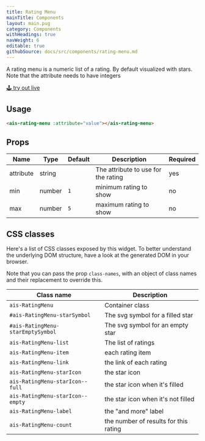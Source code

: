 ```yaml
---
title: Rating Menu
mainTitle: Components
layout: main.pug
category: Components
withHeadings: true
navWeight: 6
editable: true
githubSource: docs/src/components/rating-menu.md
---
```


A rating menu is a numeric list of a rating. By default visualized with stars. Note that the attribute needs to have integers

<a class="btn btn-static-theme" href="stories/?selectedKind=RatingMenu">🕹 try out live</a>

## Usage

```html
<ais-rating-menu :attribute="value"></ais-rating-menu>
```

## Props

Name | Type | Default | Description | Required
---|---|---|---|---
attribute | string |  | The attribute to use for the rating | yes
min | number | `1` | minimum rating to show | no
max | number | `5` | maximum rating to show | no

## CSS classes

Here's a list of CSS classes exposed by this widget. To better understand the underlying
DOM structure, have a look at the generated DOM in your browser.

Note that you can pass the prop `class-names`, with an object of class names and their replacement to override this.

Class name | Description
---|---
`ais-RatingMenu` | Container class
`#ais-RatingMenu-starSymbol` | The svg symbol for a filled star
`#ais-RatingMenu-starEmptySymbol` | The svg symbol for an empty star
`ais-RatingMenu-list` | The list of ratings
`ais-RatingMenu-item` | each rating item
`ais-RatingMenu-link` | the link of each rating
`ais-RatingMenu-starIcon` | the star icon
`ais-RatingMenu-starIcon--full` | the star icon when it's filled
`ais-RatingMenu-starIcon--empty` | the star icon when it's not filled
`ais-RatingMenu-label` | the "and more" label
`ais-RatingMenu-count` | the number of results for this rating
